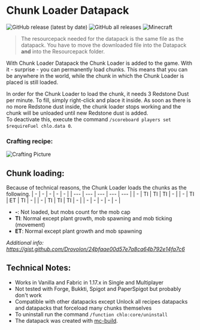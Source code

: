 # Chunk Loader Datapack
![GitHub release (latest by date)](https://img.shields.io/github/v/release/2mal3/Chunk-Loader-Datapack?style=flat-square) ![GitHub all releases](https://img.shields.io/github/downloads/2mal3/Chunk-Loader-Datapack/total?style=flat-square) ![Minecraft](https://img.shields.io/badge/Minecraft-1.18-orange?style=flat-square)

> The resourcepack needed for the datapack is the same file as the datapack. You have to move the downloaded file into the Datapack **and** into the Resourcepack folder.

With Chunk Loader Datapack the Chunk Loader is added to the game. With it - surprise - you can permanently load chunks.
This means that you can be anywhere in the world, while the chunk in which the Chunk Loader is placed is still loaded.

In order for the Chunk Loader to load the chunk, it needs 3 Redstone Dust per minute. To fill, simply right-click and place it inside. As soon as there is no more Redstone dust inside, the chunk loader stops working and the chunk will be unloaded until new Redstone dust is added.  
To deactivate this, execute the command `/scoreboard players set $requireFuel chlo.data 0`.

### Crafting recipe:
![Crafting Picture](https://github.com/2mal3/Chunk-Loader-Datapack/blob/master/images/crafting.jpg)

## Chunk loading:
Because of technical reasons, the Chunk Loader loads the chunks as the following.
| -   | -   | -   | -   | -   |
| --- | --- | --- | --- | --- |
| -   | TI  | TI  | TI  | -   |
| -   | TI  | ET  | TI  | -   |
| -   | TI  | TI  | TI  | -   |
| -   | -   | -   | -   | -   |
- **-**: Not loaded, but mobs count for the mob cap
- **TI**: Normal except plant growth, mob spawning and mob ticking (movement)
- **ET**: Normal except plant growth and mob spawning

_Additional info: https://gist.github.com/Drovolon/24bfaae00d57e7a8ca64b792e14fa7c6_

## Technical Notes:
- Works in Vanilla and Fabric in 1.17.x in Single and Multiplayer
- Not tested with Forge, Bukkti, Spigot and PaperSpigot but probably don't work
- Compatible with other datapacks except Unlock all recipes datapacks and datapacks that forceload many chunks themselves
- To uninstall run the command `/function chlo:core/uninstall`
- The datapack was created with [mc-build](https://github.com/mc-build/mc-build).
